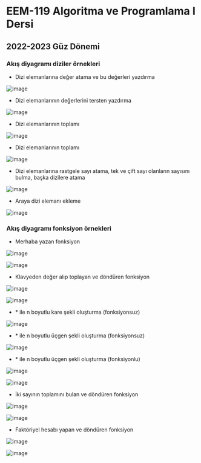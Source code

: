 # EEM-119 Algoritma ve Programlama I Dersi

## 2022-2023 Güz Dönemi

### Akış diyagramı diziler örnekleri

- Dizi elemanlarına değer atama ve bu değerleri yazdırma

![image](files/04/1.png)


- Dizi elemanlarının değerlerini tersten yazdırma

![image](files/04/2.png)


- Dizi elemanlarının toplamı

![image](files/04/3.png)


- Dizi elemanlarının toplamı

![image](files/04/4.png)


- Dizi elemanlarına rastgele sayı atama, tek ve çift sayı olanların sayısını bulma,  başka dizilere atama

![image](files/04/5.png)


- Araya dizi elemanı ekleme

![image](files/04/6.png)

### Akış diyagramı fonksiyon örnekleri

- Merhaba yazan fonksiyon

![image](files/04/7a.png)

![image](files/04/7b.png)


- Klavyeden değer alıp toplayan ve döndüren fonksiyon

![image](files/04/8a.png)

![image](files/04/8b.png)


- \* ile n boyutlu kare şekli oluşturma (fonksiyonsuz)

![image](files/04/9.png)

- \* ile n boyutlu üçgen şekli oluşturma (fonksiyonsuz)

![image](files/04/10.png)


- \* ile n boyutlu üçgen şekli oluşturma (fonksiyonlu)

![image](files/04/11a.png)

![image](files/04/11b.png)

- İki sayının toplamını bulan ve döndüren fonksiyon 

![image](files/04/12a.png)

![image](files/04/12b.png)


- Faktöriyel hesabı yapan ve döndüren fonksiyon 

![image](files/04/13a.png)

![image](files/04/13b.png)


